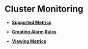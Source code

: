 # Cluster Monitoring<a name="css_01_0041"></a>

-   **[Supported Metrics](supported-metrics.md)**  

-   **[Creating Alarm Rules](creating-alarm-rules.md)**  

-   **[Viewing Metrics](viewing-metrics.md)**  


